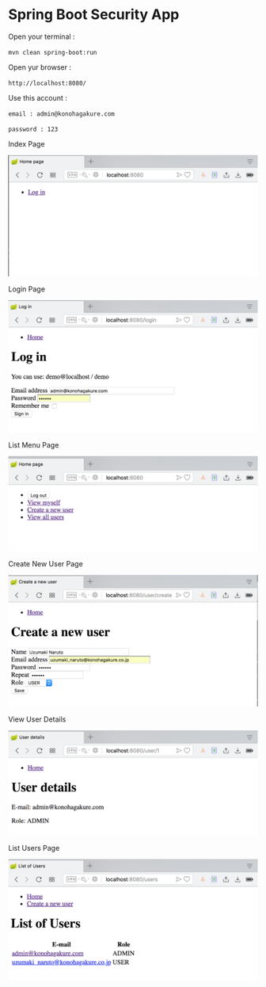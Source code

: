 # Spring Boot Security App

Open your terminal :

`mvn clean spring-boot:run`


Open yur browser :

`http://localhost:8080/`

Use this account :

`email : admin@konohagakure.com`

`password : 123`

Index Page

![Index Page](img/login.png "Index Page")

Login Page

![Login Page](img/login2.png "Login Page")

List Menu Page

![List Menu Page](img/menu.png "List Menu Page")

Create New User Page

![Create New User Page](img/new_user.png "Create New User Page")

View User Details

![View User Details](img/user_details.png "View User Details")

List Users Page

![List Users Page](img/list.png "List Users Page")




